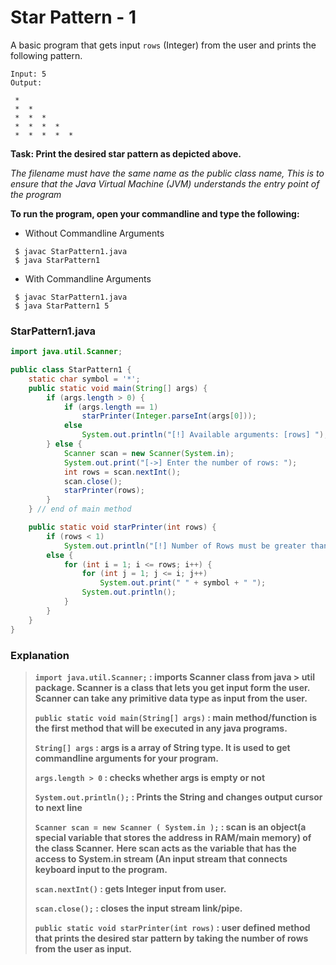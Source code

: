 # Star Pattern - 1

A basic program that gets input `rows` (Integer) from the user and prints the following pattern.
```shell
Input: 5
Output:
 
 * 
 *  * 
 *  *  * 
 *  *  *  * 
 *  *  *  *  * 
```
**Task: Print the desired star pattern as depicted above.**

*The filename must have the same name as the public class name, This is to ensure that the Java Virtual Machine (JVM) understands the entry point of the program*

**To run the program, open your commandline and type the following:**
* Without Commandline Arguments
```shell
 $ javac StarPattern1.java
 $ java StarPattern1
```

* With Commandline Arguments
```shell
 $ javac StarPattern1.java
 $ java StarPattern1 5
```

### StarPattern1.java
```java
import java.util.Scanner;

public class StarPattern1 {
    static char symbol = '*';
    public static void main(String[] args) {
        if (args.length > 0) {
            if (args.length == 1)
                starPrinter(Integer.parseInt(args[0]));
            else
                System.out.println("[!] Available arguments: [rows] ");
        } else {
            Scanner scan = new Scanner(System.in);
            System.out.print("[->] Enter the number of rows: ");
            int rows = scan.nextInt();
            scan.close();
            starPrinter(rows);
        }
    } // end of main method

    public static void starPrinter(int rows) {
        if (rows < 1)
            System.out.println("[!] Number of Rows must be greater than 1.");
        else {
            for (int i = 1; i <= rows; i++) {
                for (int j = 1; j <= i; j++)
                    System.out.print(" " + symbol + " ");
                System.out.println();
            }
        }
    }
}

```

### Explanation
> **`import java.util.Scanner;` : imports Scanner class from java > util package. Scanner is a class that lets you get input form the user. Scanner can take any primitive data type as input from the user.**
>
> **`public static void main(String[] args)` : main method/function is the first method that will be executed in any java programs.**
>
> **`String[] args` : args is a array of String type. It is used to get commandline arguments for your program.**          
> 
> **`args.length > 0` : checks whether args is empty or not**
>
> **`System.out.println();` : Prints the String and changes output cursor to next line**
>
> **`Scanner scan = new Scanner ( System.in );` : scan is an object(a special variable that stores the address in RAM/main memory) of the class Scanner.** 
> **Here scan acts as the variable that has the access to System.in stream (An input stream that connects keyboard input to the program.**
>
> **`scan.nextInt()` : gets Integer input from user.**
>
> **`scan.close();` : closes the input stream link/pipe.**
>
> **`public static void starPrinter(int rows)` : user defined method that prints the desired star pattern by taking 
> the number of rows from the user as input.** 
